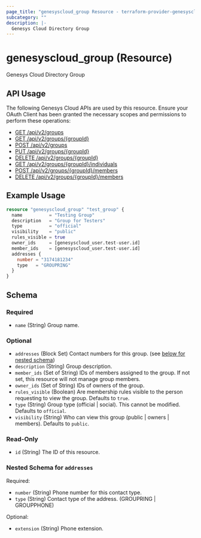 ```yaml
---
page_title: "genesyscloud_group Resource - terraform-provider-genesyscloud"
subcategory: ""
description: |-
  Genesys Cloud Directory Group
---
```

# genesyscloud_group (Resource)

Genesys Cloud Directory Group

## API Usage
The following Genesys Cloud APIs are used by this resource. Ensure your OAuth Client has been granted the necessary scopes and permissions to perform these operations:

* [GET /api/v2/groups](https://developer.mypurecloud.com/api/rest/v2/groups/#get-api-v2-groups)
* [GET /api/v2/groups/{groupId}](https://developer.mypurecloud.com/api/rest/v2/groups/#get-api-v2-groups--groupId-)
* [POST /api/v2/groups](https://developer.mypurecloud.com/api/rest/v2/groups/#post-api-v2-groups)
* [PUT /api/v2/groups/{groupId}](https://developer.mypurecloud.com/api/rest/v2/groups/#put-api-v2-groups--groupId-)
* [DELETE /api/v2/groups/{groupId}](https://developer.mypurecloud.com/api/rest/v2/groups/#delete-api-v2-groups--groupId-)
* [GET /api/v2/groups/{groupId}/individuals](https://developer.mypurecloud.com/api/rest/v2/groups/#get-api-v2-groups--groupId--individuals)
* [POST /api/v2/groups/{groupId}/members](https://developer.mypurecloud.com/api/rest/v2/groups/#post-api-v2-groups--groupId--members)
* [DELETE /api/v2/groups/{groupId}/members](https://developer.mypurecloud.com/api/rest/v2/groups/#delete-api-v2-groups--groupId--members)

## Example Usage

```terraform
resource "genesyscloud_group" "test_group" {
  name          = "Testing Group"
  description   = "Group for Testers"
  type          = "official"
  visibility    = "public"
  rules_visible = true
  owner_ids     = [genesyscloud_user.test-user.id]
  member_ids    = [genesyscloud_user.test-user.id]
  addresses {
    number = "3174181234"
    type   = "GROUPRING"
  }
}
```

<!-- schema generated by tfplugindocs -->
## Schema

### Required

- `name` (String) Group name.

### Optional

- `addresses` (Block Set) Contact numbers for this group. (see [below for nested schema](#nestedblock--addresses))
- `description` (String) Group description.
- `member_ids` (Set of String) IDs of members assigned to the group. If not set, this resource will not manage group members.
- `owner_ids` (Set of String) IDs of owners of the group.
- `rules_visible` (Boolean) Are membership rules visible to the person requesting to view the group. Defaults to `true`.
- `type` (String) Group type (official | social). This cannot be modified. Defaults to `official`.
- `visibility` (String) Who can view this group (public | owners | members). Defaults to `public`.

### Read-Only

- `id` (String) The ID of this resource.

<a id="nestedblock--addresses"></a>
### Nested Schema for `addresses`

Required:

- `number` (String) Phone number for this contact type.
- `type` (String) Contact type of the address. (GROUPRING | GROUPPHONE)

Optional:

- `extension` (String) Phone extension.

